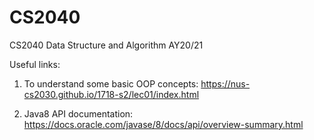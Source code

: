# CS2040
CS2040 Data Structure and Algorithm AY20/21 

Useful links:
1. To understand some basic OOP concepts:
https://nus-cs2030.github.io/1718-s2/lec01/index.html

2. Java8 API documentation:
https://docs.oracle.com/javase/8/docs/api/overview-summary.html



